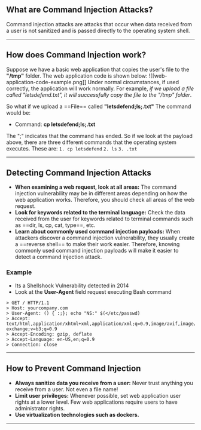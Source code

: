 ## What are Command Injection Attacks?
Command injection attacks are attacks that occur when data received from a user is not sanitized and is passed directly to the operating system shell.

---
## How does Command Injection work?
Suppose we have a basic web application that copies the user's file to the **"/tmp"** folder. 
The web application code is shown below:
![[web-application-code-example.png]]
Under normal circumstances, if used correctly, the application will work normally. 
For example, *if we upload a file called "letsdefend.txt", it will successfully copy the file to the "/tmp" folder*.

So what if we upload a ==File== called **"letsdefend;ls;.txt"** 
The command would be:

- Command: **cp letsdefend;ls;.txt**

The ";" indicates that the command has ended. So if we look at the payload above, there are three different commands that the operating system executes. These are:
	``1. cp letsdefend``
	``2. ls``
	``3. .txt``

---
## Detecting Command Injection Attacks
- **When examining a web request, look at all areas:** The command injection vulnerability may be in different areas depending on how the web application works. Therefore, you should check all areas of the web request.
- **Look for keywords related to the terminal language:** Check the data received from the user for keywords related to terminal commands such as ==dir, ls, cp, cat, type==, etc.
- **Learn about commonly used command injection payloads:** When attackers discover a command injection vulnerability, they usually create a ==reverse shell== to make their work easier. Therefore, knowing commonly used command injection payloads will make it easier to detect a command injection attack.
### Example
- Its a Shellshock Vulnerability detected in 2014 
- Look at the **User-Agent** field request executing Bash command
```Http request
> GET / HTTP/1.1
> Host: yourcompany.com
> User-Agent: () { :;}; echo "NS:" $(</etc/passwd)
> Accept: text/html,application/xhtml+xml,application/xml;q=0.9,image/avif,image/webp,image/apng,*/*;q=0.8,application/signed-exchange;v=b3;q=0.9
> Accept-Encoding: gzip, deflate
> Accept-Language: en-US,en;q=0.9
> Connection: close
```

---
## How to Prevent Command Injection
- **Always sanitize data you receive from a user:** Never trust anything you receive from a user. Not even a file name!
- **Limit user privileges:** Whenever possible, set web application user rights at a lower level. Few web applications require users to have administrator rights. 
- **Use virtualization technologies such as dockers.**

---
